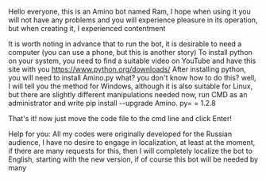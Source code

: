Hello everyone, this is an Amino bot named Ram, I hope when using it you will not have any problems and you will experience pleasure in its operation, but when creating it, I experienced contentment

It is worth noting in advance that to run the bot, it is desirable to need a computer (you can use a phone, but this is another story)
To install python on your system, you need to find a suitable video on YouTube and have this site with you https://www.python.org/downloads/
After installing python, you will need to install Amino.py
what? you don't know how to do this? well, I will tell you the method for Windows, although it is also suitable for Linux, but there are slightly different manipulations needed
now, run CMD as an administrator and write pip install --upgrade Amino. py= = 1.2.8

That's it! now just move the code file to the cmd line and click Enter!

Help for you: All my codes were originally developed for the Russian audience, I have no desire to engage in localization, at least at the moment, if there are many requests for this, then I will completely localize the bot to English, starting with the new version, if of course this bot will be needed by many
